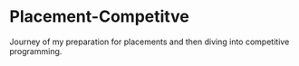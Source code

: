 # Placement-Competitve
Journey of my preparation for placements and then diving into competitive programming.

